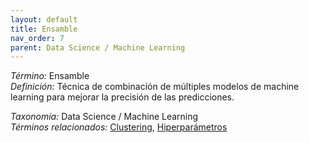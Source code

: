 ```yaml
---
layout: default
title: Ensamble
nav_order: 7
parent: Data Science / Machine Learning
---
```


*Término:* Ensamble  
*Definición:* Técnica de combinación de múltiples modelos de machine learning para mejorar la precisión de las predicciones.

*Taxonomía:* Data Science / Machine Learning  
*Términos relacionados:* [Clustering](https://maleniski.github.io/diccionario-angl-tec-mx/docs/alfabeticamente/C/clustering/), [Hiperparámetros](https://maleniski.github.io/diccionario-angl-tec-mx/docs/alfabeticamente/H/hiperparmetros/)
